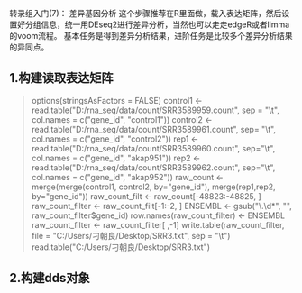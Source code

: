 转录组入门(7)： 差异基因分析
这个步骤推荐在R里面做，载入表达矩阵，然后设置好分组信息，统一用DEseq2进行差异分析，当然也可以走走edgeR或者limma的voom流程。
基本任务是得到差异分析结果，进阶任务是比较多个差异分析结果的异同点。

1.构建读取表达矩阵
---
> options(stringsAsFactors = FALSE)
> control1 <- read.table("D:/rna_seq/data/count/SRR3589959.count", sep = "\t", col.names = c("gene_id", "control1"))
> control2 <- read.table("D:/rna_seq/data/count/SRR3589961.count", sep= "\t", col.names = c("gene_id", "control2"))
> rep1 <- read.table("D:/rna_seq/data/count/SRR3589960.count", sep="\t", col.names = c("gene_id", "akap951"))
> rep2 <- read.table("D:/rna_seq/data/count/SRR3589962.count", sep="\t", col.names = c("gene_id", "akap952"))
> raw_count <- merge(merge(control1, control2, by="gene_id"), merge(rep1,rep2, by="gene_id"))
> raw_count_filt <- raw_count[-48823:-48825, ]
> raw_count_filter <- raw_count_filt[-1:-2, ]
> ENSEMBL <- gsub("\\.\\d*", "", raw_count_filter$gene_id)
> row.names(raw_count_filter) <- ENSEMBL
> raw_count_filter <- raw_count_filter[ ,-1]
> write.table(raw_count_filter, file = "C:/Users/刁朝良/Desktop/SRR3.txt", sep = "\t")
> read.table("C:/Users/刁朝良/Desktop/SRR3.txt")

2.构建dds对象
----
